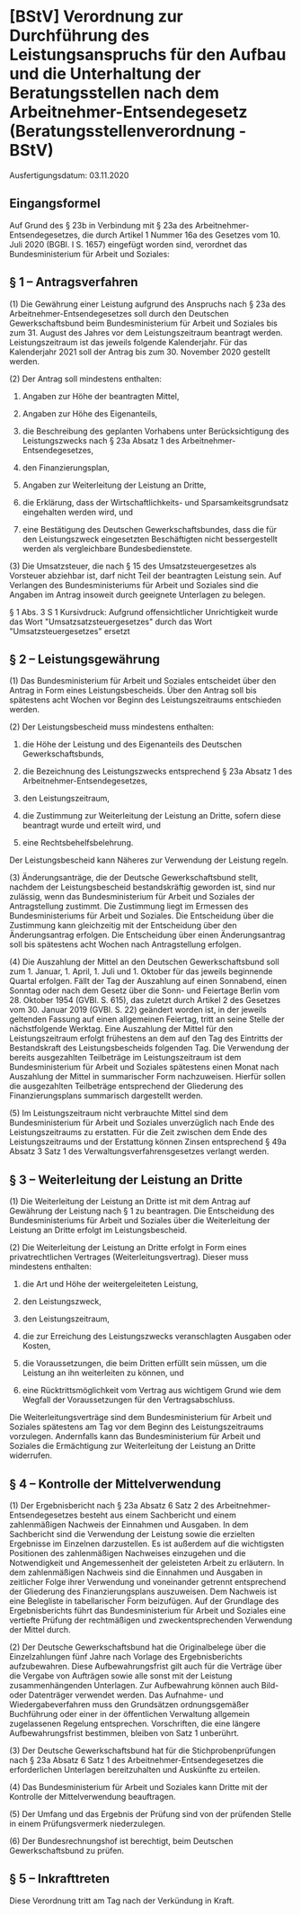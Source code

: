 # [BStV] Verordnung zur Durchführung des Leistungsanspruchs für den Aufbau und die Unterhaltung der Beratungsstellen nach dem Arbeitnehmer-Entsendegesetz  (Beratungsstellenverordnung - BStV)

Ausfertigungsdatum: 03.11.2020

 

## Eingangsformel

Auf Grund des § 23b in Verbindung mit § 23a des Arbeitnehmer-Entsendegesetzes, die durch Artikel 1 Nummer 16a des Gesetzes vom 10. Juli 2020 (BGBl. I S. 1657) eingefügt worden sind, verordnet das Bundesministerium für Arbeit und Soziales:


## § 1 – Antragsverfahren

(1) Die Gewährung einer Leistung aufgrund des Anspruchs nach § 23a des Arbeitnehmer-Entsendegesetzes soll durch den Deutschen Gewerkschaftsbund beim Bundesministerium für Arbeit und Soziales bis zum 31. August des Jahres vor dem Leistungszeitraum beantragt werden. Leistungszeitraum ist das jeweils folgende Kalenderjahr. Für das Kalenderjahr 2021 soll der Antrag bis zum 30. November 2020 gestellt werden.

(2) Der Antrag soll mindestens enthalten:

1. Angaben zur Höhe der beantragten Mittel,

2. Angaben zur Höhe des Eigenanteils,

3. die Beschreibung des geplanten Vorhabens unter Berücksichtigung des Leistungszwecks nach § 23a Absatz 1 des Arbeitnehmer-Entsendegesetzes,

4. den Finanzierungsplan,

5. Angaben zur Weiterleitung der Leistung an Dritte,

6. die Erklärung, dass der Wirtschaftlichkeits- und Sparsamkeitsgrundsatz eingehalten werden wird, und

7. eine Bestätigung des Deutschen Gewerkschaftsbundes, dass die für den Leistungszweck eingesetzten Beschäftigten nicht bessergestellt werden als vergleichbare Bundesbedienstete.

(3) Die Umsatzsteuer, die nach § 15 des Umsatzsteuergesetzes als Vorsteuer abziehbar ist, darf nicht Teil der beantragten Leistung sein. Auf Verlangen des Bundesministeriums für Arbeit und Soziales sind die Angaben im Antrag insoweit durch geeignete Unterlagen zu belegen.

§ 1 Abs. 3 S 1 Kursivdruck: Aufgrund offensichtlicher Unrichtigkeit wurde das Wort "Umsatzsatzsteuergesetzes" durch das Wort "Umsatzsteuergesetzes" ersetzt


## § 2 – Leistungsgewährung

(1) Das Bundesministerium für Arbeit und Soziales entscheidet über den Antrag in Form eines Leistungsbescheids. Über den Antrag soll bis spätestens acht Wochen vor Beginn des Leistungszeitraums entschieden werden.

(2) Der Leistungsbescheid muss mindestens enthalten:

1. die Höhe der Leistung und des Eigenanteils des Deutschen Gewerkschaftsbunds,

2. die Bezeichnung des Leistungszwecks entsprechend § 23a Absatz 1 des Arbeitnehmer-Entsendegesetzes,

3. den Leistungszeitraum,

4. die Zustimmung zur Weiterleitung der Leistung an Dritte, sofern diese beantragt wurde und erteilt wird, und

5. eine Rechtsbehelfsbelehrung.

Der Leistungsbescheid kann Näheres zur Verwendung der Leistung regeln.

(3) Änderungsanträge, die der Deutsche Gewerkschaftsbund stellt, nachdem der Leistungsbescheid bestandskräftig geworden ist, sind nur zulässig, wenn das Bundesministerium für Arbeit und Soziales der Antragstellung zustimmt. Die Zustimmung liegt im Ermessen des Bundesministeriums für Arbeit und Soziales. Die Entscheidung über die Zustimmung kann gleichzeitig mit der Entscheidung über den Änderungsantrag erfolgen. Die Entscheidung über einen Änderungsantrag soll bis spätestens acht Wochen nach Antragstellung erfolgen.

(4) Die Auszahlung der Mittel an den Deutschen Gewerkschaftsbund soll zum 1. Januar, 1. April, 1. Juli und 1. Oktober für das jeweils beginnende Quartal erfolgen. Fällt der Tag der Auszahlung auf einen Sonnabend, einen Sonntag oder nach dem Gesetz über die Sonn- und Feiertage Berlin vom 28. Oktober 1954 (GVBl. S. 615), das zuletzt durch Artikel 2 des Gesetzes vom 30. Januar 2019 (GVBl. S. 22) geändert worden ist, in der jeweils geltenden Fassung auf einen allgemeinen Feiertag, tritt an seine Stelle der nächstfolgende Werktag. Eine Auszahlung der Mittel für den Leistungszeitraum erfolgt frühestens an dem auf den Tag des Eintritts der Bestandskraft des Leistungsbescheids folgenden Tag. Die Verwendung der bereits ausgezahlten Teilbeträge im Leistungszeitraum ist dem Bundesministerium für Arbeit und Soziales spätestens einen Monat nach Auszahlung der Mittel in summarischer Form nachzuweisen. Hierfür sollen die ausgezahlten Teilbeträge entsprechend der Gliederung des Finanzierungsplans summarisch dargestellt werden.

(5) Im Leistungszeitraum nicht verbrauchte Mittel sind dem Bundesministerium für Arbeit und Soziales unverzüglich nach Ende des Leistungszeitraums zu erstatten. Für die Zeit zwischen dem Ende des Leistungszeitraums und der Erstattung können Zinsen entsprechend § 49a Absatz 3 Satz 1 des Verwaltungsverfahrensgesetzes verlangt werden.


## § 3 – Weiterleitung der Leistung an Dritte

(1) Die Weiterleitung der Leistung an Dritte ist mit dem Antrag auf Gewährung der Leistung nach § 1 zu beantragen. Die Entscheidung des Bundesministeriums für Arbeit und Soziales über die Weiterleitung der Leistung an Dritte erfolgt im Leistungsbescheid.

(2) Die Weiterleitung der Leistung an Dritte erfolgt in Form eines privatrechtlichen Vertrages (Weiterleitungsvertrag). Dieser muss mindestens enthalten:

1. die Art und Höhe der weitergeleiteten Leistung,

2. den Leistungszweck,

3. den Leistungszeitraum,

4. die zur Erreichung des Leistungszwecks veranschlagten Ausgaben oder Kosten,

5. die Voraussetzungen, die beim Dritten erfüllt sein müssen, um die Leistung an ihn weiterleiten zu können, und

6. eine Rücktrittsmöglichkeit vom Vertrag aus wichtigem Grund wie dem Wegfall der Voraussetzungen für den Vertragsabschluss.

Die Weiterleitungsverträge sind dem Bundesministerium für Arbeit und Soziales spätestens am Tag vor dem Beginn des Leistungszeitraums vorzulegen. Andernfalls kann das Bundesministerium für Arbeit und Soziales die Ermächtigung zur Weiterleitung der Leistung an Dritte widerrufen.


## § 4 – Kontrolle der Mittelverwendung

(1) Der Ergebnisbericht nach § 23a Absatz 6 Satz 2 des Arbeitnehmer-Entsendegesetzes besteht aus einem Sachbericht und einem zahlenmäßigen Nachweis der Einnahmen und Ausgaben. In dem Sachbericht sind die Verwendung der Leistung sowie die erzielten Ergebnisse im Einzelnen darzustellen. Es ist außerdem auf die wichtigsten Positionen des zahlenmäßigen Nachweises einzugehen und die Notwendigkeit und Angemessenheit der geleisteten Arbeit zu erläutern. In dem zahlenmäßigen Nachweis sind die Einnahmen und Ausgaben in zeitlicher Folge ihrer Verwendung und voneinander getrennt entsprechend der Gliederung des Finanzierungsplans auszuweisen. Dem Nachweis ist eine Belegliste in tabellarischer Form beizufügen. Auf der Grundlage des Ergebnisberichts führt das Bundesministerium für Arbeit und Soziales eine vertiefte Prüfung der rechtmäßigen und zweckentsprechenden Verwendung der Mittel durch.

(2) Der Deutsche Gewerkschaftsbund hat die Originalbelege über die Einzelzahlungen fünf Jahre nach Vorlage des Ergebnisberichts aufzubewahren. Diese Aufbewahrungsfrist gilt auch für die Verträge über die Vergabe von Aufträgen sowie alle sonst mit der Leistung zusammenhängenden Unterlagen. Zur Aufbewahrung können auch Bild- oder Datenträger verwendet werden. Das Aufnahme- und Wiedergabeverfahren muss den Grundsätzen ordnungsgemäßer Buchführung oder einer in der öffentlichen Verwaltung allgemein zugelassenen Regelung entsprechen. Vorschriften, die eine längere Aufbewahrungsfrist bestimmen, bleiben von Satz 1 unberührt.

(3) Der Deutsche Gewerkschaftsbund hat für die Stichprobenprüfungen nach § 23a Absatz 6 Satz 1 des Arbeitnehmer-Entsendegesetzes die erforderlichen Unterlagen bereitzuhalten und Auskünfte zu erteilen.

(4) Das Bundesministerium für Arbeit und Soziales kann Dritte mit der Kontrolle der Mittelverwendung beauftragen.

(5) Der Umfang und das Ergebnis der Prüfung sind von der prüfenden Stelle in einem Prüfungsvermerk niederzulegen.

(6) Der Bundesrechnungshof ist berechtigt, beim Deutschen Gewerkschaftsbund zu prüfen.


## § 5 – Inkrafttreten

Diese Verordnung tritt am Tag nach der Verkündung in Kraft.
